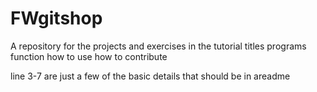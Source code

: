 # FWgitshop
A repository for the projects and exercises in the tutorial
titles
programs
function
how to use
how to contribute

line 3-7 are just a few of the basic details that should be in areadme
